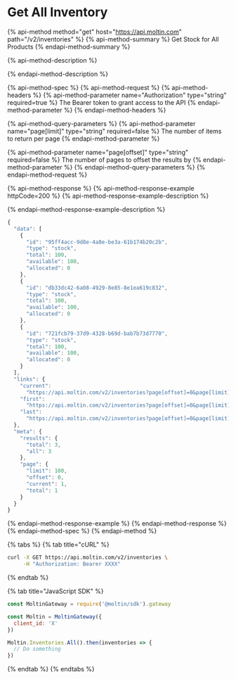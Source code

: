 # Get All Inventory

{% api-method method="get" host="https://api.moltin.com" path="/v2/inventories" %}
{% api-method-summary %}
Get Stock for All Products
{% endapi-method-summary %}

{% api-method-description %}

{% endapi-method-description %}

{% api-method-spec %}
{% api-method-request %}
{% api-method-headers %}
{% api-method-parameter name="Authorization" type="string" required=true %}
The Bearer token to grant access to the API
{% endapi-method-parameter %}
{% endapi-method-headers %}

{% api-method-query-parameters %}
{% api-method-parameter name="page\[limit\]" type="string" required=false %}
The number of items to return per page
{% endapi-method-parameter %}

{% api-method-parameter name="page\[offset\]" type="string" required=false %}
The number of pages to offset the results by
{% endapi-method-parameter %}
{% endapi-method-query-parameters %}
{% endapi-method-request %}

{% api-method-response %}
{% api-method-response-example httpCode=200 %}
{% api-method-response-example-description %}

{% endapi-method-response-example-description %}

```javascript
{
  "data": [
    {
      "id": "95ff4acc-9d8e-4a8e-be3a-61b174b20c2b",
      "type": "stock",
      "total": 100,
      "available": 100,
      "allocated": 0
    },
    {
      "id": "db33dc42-6a08-4929-8e85-8e1ea619c832",
      "type": "stock",
      "total": 100,
      "available": 100,
      "allocated": 0
    },
    {
      "id": "721fcb79-37d9-4328-b69d-bab7b73d7770",
      "type": "stock",
      "total": 100,
      "available": 100,
      "allocated": 0
    }
  ],
  "links": {
    "current":
      "https://api.moltin.com/v2/inventories?page[offset]=0&page[limit]=50",
    "first":
      "https://api.moltin.com/v2/inventories?page[offset]=0&page[limit]=50",
    "last":
      "https://api.moltin.com/v2/inventories?page[offset]=0&page[limit]=50"
  },
  "meta": {
    "results": {
      "total": 3,
      "all": 3
    },
    "page": {
      "limit": 100,
      "offset": 0,
      "current": 1,
      "total": 1
    }
  }
}
```
{% endapi-method-response-example %}
{% endapi-method-response %}
{% endapi-method-spec %}
{% endapi-method %}

{% tabs %}
{% tab title="cURL" %}
```bash
curl -X GET https://api.moltin.com/v2/inventories \
     -H "Authorization: Bearer XXXX"
```
{% endtab %}

{% tab title="JavaScript SDK" %}
```javascript
const MoltinGateway = require('@moltin/sdk').gateway

const Moltin = MoltinGateway({
  client_id: 'X'
})

Moltin.Inventories.All().then(inventories => {
  // Do something
})
```
{% endtab %}
{% endtabs %}

